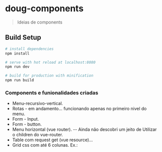 # doug-components

> Ideias de components

## Build Setup

``` bash
# install dependencies
npm install

# serve with hot reload at localhost:8080
npm run dev

# build for production with minification
npm run build
```

### Components e funionalidades criadas
- Menu-recursivo-vertical.
- Rotas - em andamento... funcionando apenas no primeiro nivel do menu.
- Form - Input.
- Form - button.
- Menu horizontal (vue router).
  -- Ainda não descobri um jeito de Utilizar o children do vue-router.
- Table com request get (vue resource)...
- Grid css com até 6 colunas. Ex.:
  <pre>
    <div class="grid g-1"></div>
  </pre>

